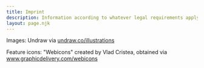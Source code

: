 ```yaml
---
title: Imprint
description: Information according to whatever legal requirements apply.
layout: page.njk
---
```


Images: Undraw via <a href="https://undraw.co/illustrations" rel="noopener" target="_blank">undraw.co/illustrations</a>

Feature icons: "Webicons" created by Vlad Cristea, obtained via <a href="https://www.graphicdelivery.com/webicons" rel="noopener" target="_blank">www.graphicdelivery.com/webicons</a>